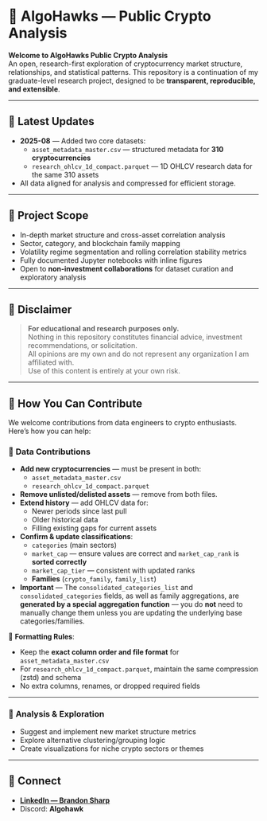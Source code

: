 # 🦅 AlgoHawks — Public Crypto Analysis

**Welcome to AlgoHawks Public Crypto Analysis**  
An open, research-first exploration of cryptocurrency market structure, relationships, and statistical patterns. This repository is a continuation of my graduate-level research project, designed to be **transparent, reproducible, and extensible**.

---

## 📅 Latest Updates
- **2025-08** — Added two core datasets:
  - `asset_metadata_master.csv` — structured metadata for **310 cryptocurrencies**  
  - `research_ohlcv_1d_compact.parquet` — 1D OHLCV research data for the same 310 assets
- All data aligned for analysis and compressed for efficient storage.

---

## 📌 Project Scope
- In-depth market structure and cross-asset correlation analysis  
- Sector, category, and blockchain family mapping  
- Volatility regime segmentation and rolling correlation stability metrics  
- Fully documented Jupyter notebooks with inline figures  
- Open to **non-investment collaborations** for dataset curation and exploratory analysis  

---

## 🚫 Disclaimer
> **For educational and research purposes only.**  
> Nothing in this repository constitutes financial advice, investment recommendations, or solicitation.  
> All opinions are my own and do not represent any organization I am affiliated with.  
> Use of this content is entirely at your own risk.

---

## 💬 How You Can Contribute
We welcome contributions from data engineers to crypto enthusiasts. Here’s how you can help:

### 🔹 **Data Contributions**
- **Add new cryptocurrencies** — must be present in both:
  - `asset_metadata_master.csv`
  - `research_ohlcv_1d_compact.parquet`
- **Remove unlisted/delisted assets** — remove from both files.
- **Extend history** — add OHLCV data for:
  - Newer periods since last pull
  - Older historical data
  - Filling existing gaps for current assets
- **Confirm & update classifications**:
  - `categories` (main sectors)
  - `market_cap` — ensure values are correct and `market_cap_rank` is **sorted correctly**
  - `market_cap_tier` — consistent with updated ranks
  - **Families** (`crypto_family`, `family_list`)
- **Important** — The `consolidated_categories_list` and `consolidated_categories` fields, as well as family aggregations, are **generated by a special aggregation function** — you do **not** need to manually change them unless you are updating the underlying base categories/families.

📌 **Formatting Rules**:
- Keep the **exact column order and file format** for `asset_metadata_master.csv`
- For `research_ohlcv_1d_compact.parquet`, maintain the same compression (zstd) and schema
- No extra columns, renames, or dropped required fields

---

### 🔹 **Analysis & Exploration**
- Suggest and implement new market structure metrics
- Explore alternative clustering/grouping logic
- Create visualizations for niche crypto sectors or themes

---

## 🔗 Connect
- [**LinkedIn — Brandon Sharp**](https://www.linkedin.com/in/brandon-sharp-b97793194)
- Discord: **Algohawk**

